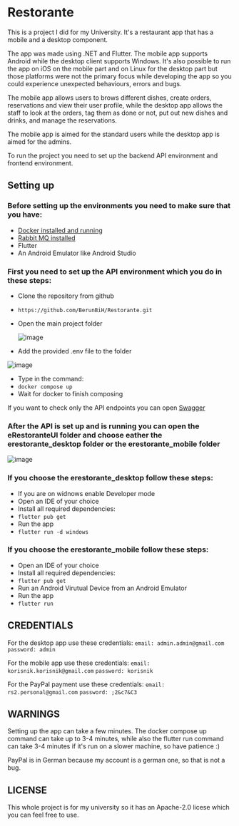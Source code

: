 # Restorante

This is a project I did for my University. It's a restaurant app that has a mobile and a desktop component. 

The app was made using .NET and Flutter. The mobile app supports Android while the desktop client supports Windows. It's also possible to run the app on iOS on the mobile part and on Linux for the desktop part but those platforms were not the primary focus while developing the app so you could experience unexpected behaviours, errors and bugs.

The mobile app allows users to brows different dishes, create orders, reservations and view their user profile, while the desktop app allows the staff to look at the orders, tag them as done or not, put out new dishes and drinks, and manage the reservations.

The mobile app is aimed for the standard users while the desktop app is aimed for the admins.

To run the project you need to set up the backend API environment and frontend environment.

## Setting up

### Before setting up the environments you need to make sure that you have:
- [Docker installed and running](https://www.docker.com/)
- [Rabbit MQ installed](https://www.rabbitmq.com/docs/install-windows#installer)
- Flutter
- An Android Emulator like Android Studio

### First you need to set up the API environment which you do in these steps:
- Clone the repository from github
- `https://github.com/BerunBiH/Restorante.git`
- Open the main project folder

  ![image](https://github.com/user-attachments/assets/deeb25bf-e1a9-4d6f-9e37-ab33f9364074)

  
- Add the provided .env file to the folder

![image](https://github.com/user-attachments/assets/9cddaf4d-b518-4a25-b63f-5af7a484d9ce)

  
- Type in the command:
- `docker compose up`
- Wait for docker to finish composing

If you want to check only the API endpoints you can open [Swagger](http://localhost:5266/swagger/index.html)

### After the API is set up and is running you can open the eRestoranteUI folder and choose eather the erestorante_desktop folder or the erestorante_mobile folder

![image](https://github.com/user-attachments/assets/56cd9683-0a96-491d-817f-73639fd2d88c)


### If you choose the erestorante_desktop follow these steps:
- If you are on widnows enable Developer mode
- Open an IDE of your choice
- Install all required dependencies:
- `flutter pub get`
- Run the app
- `flutter run -d windows`

### If you choose the erestorante_mobile follow these steps:
- Open an IDE of your choice
- Install all required dependencies:
- `flutter pub get`
- Run an Android Virutual Device from an Android Emulator
- Run the app
- `flutter run`

## CREDENTIALS
For the desktop app use these credentials:
`email: admin.admin@gmail.com`
`password: admin`

For the mobile app use these credentials:
`email: korisnik.korisnik@gmail.com`
`password: korisnik`

For the PayPal payment use these credentials:
`email: rs2.personal@gmail.com`
`password: ;2&c7&C3`

## WARNINGS
Setting up the app can take a few minutes. The docker compose up command can take up to 3-4 minutes, while also the flutter run command can take 3-4 minutes if it's run on a slower machine, so have patience :)

PayPal is in German because my account is a german one, so that is not a bug.

## LICENSE
This whole project is for my university so it has an Apache-2.0 licese which you can feel free to use.
